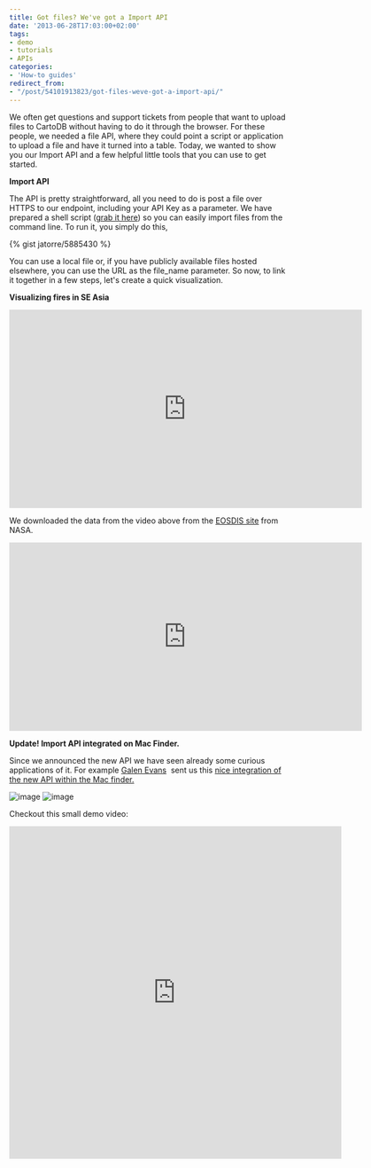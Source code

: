 ```yaml
---
title: Got files? We've got a Import API
date: '2013-06-28T17:03:00+02:00'
tags:
- demo
- tutorials
- APIs
categories:
- 'How-to guides'
redirect_from:
- "/post/54101913823/got-files-weve-got-a-import-api/"
---
```


We often get questions and support tickets from people that want to upload files to CartoDB without having to do it through the browser. For these people, we needed a file API, where they could point a script or application to upload a file and have it turned into a table. Today, we wanted to show you our Import API and a few helpful little tools that you can use to get started.

**Import API**

The API is pretty straightforward, all you need to do is post a file over HTTPS to our endpoint, including your API Key as a parameter. We have prepared a shell script (<a href="https://github.com/CartoDB/cartodb/blob/master/script/cdb_import.sh" target="_blank">grab it here</a>) so you can easily import files from the command line. To run it, you simply do this,

{% gist jatorre/5885430 %}

You can use a local file or, if you have publicly available files hosted elsewhere, you can use the URL as the file_name parameter. So now, to link it together in a few steps, let's create a quick visualization.

**Visualizing fires in SE Asia**

<iframe frameborder="0" height="358" src="http://player.vimeo.com/video/69321898" width="637"></iframe>

We downloaded the data from the video above from the <a href="http://earthdata.nasa.gov/data/near-real-time-data/firms/active-fire-data">EOSDIS site</a> from NASA.

<iframe frameborder="0" height="340px" src="http://osm2.cartodb.com/tables/southeast_asia_48h/embed_map?title=false&amp;description=true&amp;search=false&amp;shareable=false&amp;cartodb_logo=true&amp;scrollwheel=true&amp;sql=&amp;zoom=3&amp;center_lat=5.703447982149503&amp;center_lon=107.22656249999999" width="637px"></iframe>

**Update! Import API integrated on Mac Finder.**

Since we announced the new API we have seen already some curious applications of it. For example <a href="http://twitter.com/galen_evans">Galen Evans</a>  sent us this <a href="http://www.galenevans.org/cartodb/osx/api/2013/07/01/CartoDB_Import_API_OSX_Service.html#GrowlNotify">nice integration of the new API within the Mac finder.</a>

<img alt="image" src="http://www.galenevans.org/images/cartodb_osx_service.png"/>

<img alt="image" src="http://www.galenevans.org/images/grunt_cartodb_import.png"/>

Checkout this small demo video:

<iframe class="vine-embed" frameborder="0" height="600" src="https://vine.co/v/haTWDx12K2Y/embed/simple" width="600"></iframe>

<script charset="utf-8" src="//platform.vine.co/static/scripts/embed.js" type="text/javascript"></script>
